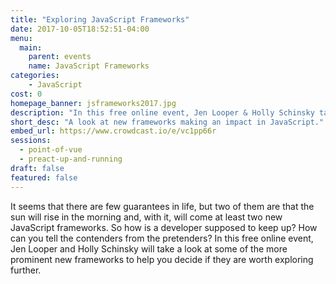 ```yaml
---
title: "Exploring JavaScript Frameworks"
date: 2017-10-05T18:52:51-04:00
menu:
  main:
    parent: events
    name: JavaScript Frameworks
categories:
    - JavaScript
cost: 0
homepage_banner: jsframeworks2017.jpg
description: "In this free online event, Jen Looper & Holly Schinsky take a look at prominent new JavaScript frameworks to help you decide if they are worth exploring."
short_desc: "A look at new frameworks making an impact in JavaScript."
embed_url: https://www.crowdcast.io/e/vc1pp66r
sessions:
  - point-of-vue
  - preact-up-and-running
draft: false
featured: false
---
```


It seems that there are few guarantees in life, but two of them are that the sun will rise in the morning and, with it, will come at least two new JavaScript frameworks. So how is a developer supposed to keep up? How can you tell the contenders from the pretenders? In this free online event, Jen Looper and Holly Schinsky will take a look at some of the more prominent new frameworks to help you decide if they are worth exploring further.
